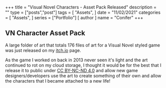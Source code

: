 +++
title = "Visual Novel Characters - Asset Pack Released"
description = ""
type = ["posts","post"]
tags = [
    "Assets",
]
date = "11/02/2021"
categories = [
    "Assets",
]
series = ["Portfolio"]
[ author ]
  name = "Conifer"
+++

## VN Character Asset Pack

A large folder of art that totals 176 files of art for a Visual Novel styled game was just released on my [itch.io](https://conifer-dev.itch.io/visual-novel-characters-asset-pack) page.

As the game I worked on back in 2013 never seen it's light and the art continued to rot on my cloud storage, I thought it would be for the best that I release it to public under [CC BY-NC-ND 4.0](https://creativecommons.org/licenses/by-nc-nd/4.0/) and allow new game designers/developers use the art to create something of their own and allow the characters that I became attached to a new life!



[go]: https://golang.org/
[gohtmltemplate]: https://golang.org/pkg/html/template/
